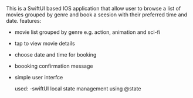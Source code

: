 This is a SwiftUI based IOS application that allow user to browse a list of movies grouped by genre and book a seesion with their preferred time and date.
features:
- movie list grouped by genre e.g. action, animation and sci-fi
- tap to view movie details
- choose date and time for booking
- boooking confirmation message
- simple user interfce

  used:
  -swiftUI
  local state management using @state
